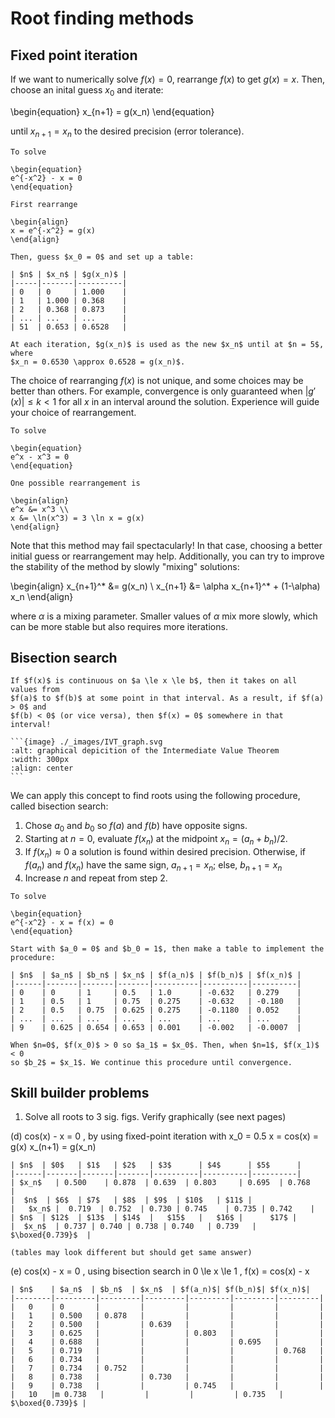 # Root finding methods

## Fixed point iteration

If we want to numerically solve $f(x) = 0$, rearrange $f(x)$ to get $g(x) = x$.
Then, choose an inital guess $x_0$ and iterate:

\begin{equation}
x_{n+1} = g(x_n)
\end{equation}

until $x_{n+1} = x_n$ to the desired precision (error tolerance).

```{example} Using fixed point iteration
To solve

\begin{equation}
e^{-x^2} - x = 0
\end{equation}

First rearrange

\begin{align}
x = e^{-x^2} = g(x)
\end{align}

Then, guess $x_0 = 0$ and set up a table:

| $n$ | $x_n$ | $g(x_n)$ |
|-----|-------|----------|
| 0   | 0     | 1.000    |
| 1   | 1.000 | 0.368    |
| 2   | 0.368 | 0.873    |
| ... | ...   | ...      |
| 51  | 0.653 | 0.6528   |

At each iteration, $g(x_n)$ is used as the new $x_n$ until at $n = 5$, where
$x_n = 0.6530 \approx 0.6528 = g(x_n)$.
```

The choice of rearranging $f(x)$ is not unique, and some choices may be better
than others. For example, convergence is only guaranteed when
$|g'(x)| \le k < 1$ for all $x$ in an interval around the solution. Experience
will guide your choice of rearrangement.

```{example} Rearranging functions
To solve

\begin{equation}
e^x - x^3 = 0
\end{equation}

One possible rearrangement is

\begin{align}
e^x &= x^3 \\
x &= \ln(x^3) = 3 \ln x = g(x)
\end{align}
```

Note that this method may fail spectacularly! In that case, choosing a better
initial guess or rearrangement may help. Additionally, you can try to improve
the stability of the method by slowly "mixing" solutions:

<!-- markdownlint-disable MD037 -->
\begin{align}
x_{n+1}^* &= g(x_n) \\
x_{n+1} &= \alpha x_{n+1}^* + (1-\alpha) x_n
\end{align}
<!-- markdownlint-enable MD037 -->

where $\alpha$ is a mixing parameter. Smaller values of $\alpha$ mix more
slowly, which can be more stable but also requires more iterations.

## Bisection search

````{topic} Intermediate value theorem
If $f(x)$ is continuous on $a \le x \le b$, then it takes on all values from
$f(a)$ to $f(b)$ at some point in that interval. As a result, if $f(a) > 0$ and
$f(b) < 0$ (or vice versa), then $f(x) = 0$ somewhere in that interval!

```{image} ./_images/IVT_graph.svg
:alt: graphical depicition of the Intermediate Value Theorem
:width: 300px
:align: center
```
````

We can apply this concept to find roots using the following procedure, called
bisection search:

1. Chose $a_0$ and $b_0$ so $f(a)$ and $f(b)$ have opposite signs.
2. Starting at $n = 0$, evaluate $f(x_n)$ at the midpoint $x_n = (a_n + b_n)/2$.
3. If $f(x_n) \approx 0$ a solution is found within desired precision.
   Otherwise, if $f(a_n)$ and $f(x_n)$ have the same sign, $a_{n+1} = x_n$;
   else, $b_{n+1} = x_n$
4. Increase $n$ and repeat from step 2.

```{example} Using bisection search
To solve

\begin{equation}
e^{-x^2} - x = f(x) = 0
\end{equation}

Start with $a_0 = 0$ and $b_0 = 1$, then make a table to implement the
procedure:

| $n$  | $a_n$ | $b_n$ | $x_n$ | $f(a_n)$ | $f(b_n)$ | $f(x_n)$ |
|------|-------|-------|-------|----------|----------|----------|
| 0    | 0     | 1     | 0.5   | 1.0      | -0.632   | 0.279    |
| 1    | 0.5   | 1     | 0.75  | 0.275    | -0.632   | -0.180   |
| 2    | 0.5   | 0.75  | 0.625 | 0.275    | -0.1180  | 0.052    |
| ...  | ...   | ...   | ...   | ...      | ...      | ...      |
| 9    | 0.625 | 0.654 | 0.653 | 0.001    | -0.002   | -0.0007  |

When $n=0$, $f(x_0)$ > 0 so $a_1$ = $x_0$. Then, when $n=1$, $f(x_1)$ < 0
so $b_2$ = $x_1$. We continue this procedure until convergence.
```

## Skill builder problems

1. Solve all roots to 3 sig. figs. Verify graphically (see next pages)

(d) cos(x) - x = 0
, by using fixed-point iteration with x_0 = 0.5
x = cos(x) = g(x) 
x_(n+1) = g(x_n)
```{solution}
| $n$  | $0$   | $1$   | $2$   | $3$      | $4$      | $5$      |
|------|-------|-------|-------|----------|----------|----------|
| $x_n$   | 0.500    | 0.878  | 0.639  | 0.803     | 0.695  | 0.768    |
|  $n$  | $6$  | $7$   | $8$  | $9$  | $10$   | $11$ | 
|   $x_n$ |  0.719  | 0.752  | 0.730 | 0.745    | 0.735 | 0.742    |
| $n$  | $12$  | $13$  | $14$  |   $15$   |   $16$ |      $17$ |
|  $x_n$  | 0.737 | 0.740 | 0.738 | 0.740   | 0.739   | $\boxed{0.739}$  |

(tables may look different but should get same answer)
```

(e) cos(x) - x = 0
, using bisection search in 0 \le x \le 1
, f(x) = cos(x) - x
```{solution}
| $n$    | $a_n$  | $b_n$  | $x_n$  | $f(a_n)$| $f(b_n)$| $f(x_n)$|
|--------|---------|---------|---------|---------|---------|---------|
|   0    | 0       |         |         |         |         |         |
|   1    | 0.500   | 0.878   |         |         |         |         |
|   2    | 0.500   |         | 0.639   |         |         |         |
|   3    | 0.625   |         |         | 0.803   |         |         |
|   4    | 0.688   |         |         |         | 0.695   |         |
|   5    | 0.719   |         |         |         |         | 0.768   |
|   6    | 0.734   |         |         |         |         |         |
|   7    | 0.734   | 0.752   |         |         |         |         |
|   8    | 0.738   |         | 0.730   |         |         |         |
|   9    | 0.738   |         |         | 0.745   |         |         |
|   10   |m 0.738   |         |         |         | 0.735   | $\boxed{0.739}$ |

